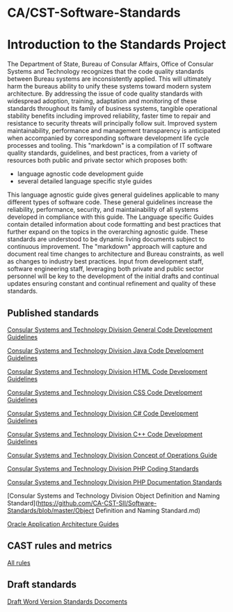 CA/CST-Software-Standards
==================
# Introduction to the Standards Project
The Department of State, Bureau of Consular Affairs, Office of Consular Systems and Technology recognizes that the code quality standards between Bureau systems are inconsistently applied. This will ultimately harm the bureaus ability to unify these systems toward modern system architecture. By addressing the issue of code quality standards with widespread adoption, training, adaptation and monitoring of these standards throughout its family of business systems, tangible operational stability benefits including improved reliability, faster time to repair and resistance to security threats will principally follow suit. Improved system maintainability, performance and management transparency is anticipated when accompanied by corresponding software development life cycle processes and tooling. This "markdown" is a compilation of IT software quality standards, guidelines, and best practices, from a variety of resources both public and private sector which proposes both:
 
* language agnostic code development guide
* several detailed language specific style guides

This language agnostic guide gives general guidelines applicable to many different types of software code. These general guidelines increase the reliability, performance, security, and maintainability of all systems developed in compliance with this guide. The Language specific Guides contain detailed information about code formatting and best practices that further expand on the topics in the overarching agnostic guide. These standards are understood to be dynamic living documents subject to continuous improvement. The "markdown" approach will capture and document real time changes to architecture and Bureau constraints, as well as changes to industry best practices. Input from development staff, software engineering staff, leveraging both private and public sector personnel will be key to the development of the initial drafts and continual updates ensuring constant and continual refinement and quality of these standards.

## Published standards

[Consular Systems and Technology Division General Code Development Guidelines](https://github.com/CA-CST-SII/Software-Standards/blob/master/General%20Code%20Agnostic%20Quality%20Standards.md)

[Consular Systems and Technology Division Java Code Development Guidelines](https://github.com/CA-CST-SII/Software-Standards/blob/master/Java_Standards.md)

[Consular Systems and Technology Division HTML Code Development Guidelines](https://github.com/CA-CST-SII/Software-Standards/blob/master/HTML_Standards.md)

[Consular Systems and Technology Division CSS Code Development Guidelines](https://github.com/CA-CST-SII/Software-Standards/blob/master/CSS_Standards.md)

[Consular Systems and Technology Division C# Code Development Guidelines](https://github.com/CA-CST-SII/Software-Standards/blob/master/C%23_Standards.md)

[Consular Systems and Technology Division C++ Code Development Guidelines](https://github.com/CA-CST-SII/Software-Standards/blob/master/C%2B%2B_Standards.md)

[Consular Systems and Technology Division Concept of Operations Guide](https://github.com/CA-CST-SII/Software-Standards/blob/master/Concept_of_Operations_Diagram.md)

[Consular Systems and Technology Division PHP Coding Standards](https://github.com/CA-CST-SII/Software-Standards/blob/master/PHP%20Coding%20Standards.md)

[Consular Systems and Technology Division PHP Documentation Standards](https://github.com/CA-CST-SII/Software-Standards/blob/master/PHP%20Documentation%20Standards.md)

[Consular Systems and Technology Division Object Definition and Naming Standard](https://github.com/CA-CST-SII/Software-Standards/blob/master/Object Definition and Naming Standard.md)

[Oracle Application Architecture Guides](https://github.com/CA-CST-SII/Software-Standards/blob/master/Oracle%20Application%20Architecture%20Guides)

## CAST rules and metrics

[All rules](https://rawgit.com/CA-CST-SII/CAST-rules/master/html%20help/index.html)

## Draft standards

[Draft Word Version Standards Docoments](https://github.com/CA-CST-SII/Software-Standards/tree/master/Draft%20Standard)

